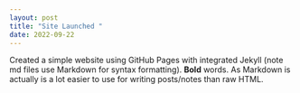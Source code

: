 ```yaml
---
layout: post
title: "Site Launched "
date: 2022-09-22
---
```

Created a simple website using GitHub Pages with integrated Jekyll (note md files use Markdown for syntax formatting). **Bold** words. As Markdown is actually is a lot easier to use for writing posts/notes than raw HTML.
